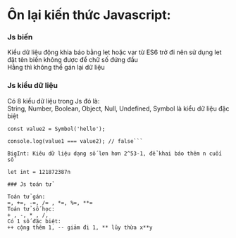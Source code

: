 # Ôn lại kiến thức Javascript:

### Js biến
Kiểu dữ liệu động khia báo bằng let hoặc var từ ES6 trở đi nên sử dụng let
đặt tên biến không được để chữ số đứng đầu  
Hằng thì không thể gán lại dữ liệu
### Js kiểu dữ liệu
Có 8 kiểu dữ liệu trong Js đó là:  
String, Number, Boolean, Object, Null, Undefined,
Symbol là kiểu dữ liệu đặc biệt
```const value1 = Symbol('hello');
const value2 = Symbol('hello');

console.log(value1 === value2); // false```

BigInt: Kiêu dữ liệu dạng số lơn hơn 2^53-1, để khai báo thêm n cuối số 

```
    let int = 121872387n
```
### Js toán tử

Toán tử gán:   
=, +=, -=, /= , *=, %=, **=  
Toán tử số học:  
+ , -, * , /,  
Có 1 số đặc biệt:  
++ cộng thêm 1, -- giảm đi 1, ** lũy thừa x**y

